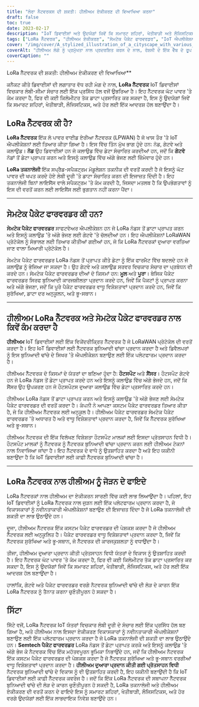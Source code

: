 ```yaml
---
title: "ਲੋਰਾ ਨੈਟਵਰਕਸ ਦੀ ਸ਼ਕਤੀ: ਹੀਲੀਅਮ ਏਕੀਕਰਣ ਦੀ ਵਿਆਖਿਆ ਕਰਨਾ"
draft: false
toc: true
date: 2023-02-17
description: "IoT ਡਿਵਾਈਸਾਂ ਅਤੇ ਉਦਯੋਗਾਂ ਜਿਵੇਂ ਕਿ ਸਮਾਰਟ ਸ਼ਹਿਰਾਂ, ਖੇਤੀਬਾੜੀ ਅਤੇ ਲੌਜਿਸਟਿਕਸ ਲਈ LoRa ਨੈੱਟਵਰਕ ਨੂੰ Helium ਨਾਲ ਏਕੀਕ੍ਰਿਤ ਕਰਨ ਦੇ ਲਾਭਾਂ ਦੀ ਖੋਜ ਕਰੋ।"
tags: ["LoRa ਨੈੱਟਵਰਕ", "ਹੀਲੀਅਮ ਏਕੀਕਰਣ", "ਸੇਮਟੇਕ ਪੈਕੇਟ ਫਾਰਵਰਡਰ", "IoT ਐਪਲੀਕੇਸ਼ਨ", "LPWAN", "ਫੈਲਾਅ-ਸਪੈਕਟ੍ਰਮ ਮੋਡੂਲੇਸ਼ਨ", "ਗੇਟਵੇ", "ਬੱਦਲ", "LoRaWAN ਪ੍ਰੋਟੋਕੋਲ", "ਨੈੱਟਵਰਕ ਬੁਨਿਆਦੀ ਢਾਂਚਾ", "ਹੌਟਸਪੌਟ", "ਸੈਂਸਰ", "ਨੈੱਟਵਰਕ ਸੁਰੱਖਿਆ", "ਭੂ-ਸਥਾਨ", "ਪ੍ਰੋਤਸਾਹਨ ਵਿਧੀ", "ਸਮਾਰਟ ਸ਼ਹਿਰ", "ਖੇਤੀ ਬਾੜੀ", "ਲੌਜਿਸਟਿਕਸ", "ਆਈਓਟੀ ਵਿਕਾਸ", "ਲੰਬੀ ਦੂਰੀ ਦਾ ਸੰਚਾਰ"]
cover: "/img/cover/A_stylized_illustration_of_a_cityscape_with_various_IoT_dev.png"
coverAlt: "ਹੀਲੀਅਮ ਲੋਗੋ ਨੂੰ ਪ੍ਰਮੁੱਖਤਾ ਨਾਲ ਪ੍ਰਦਰਸ਼ਿਤ ਕਰਨ ਦੇ ਨਾਲ, ਰੋਸ਼ਨੀ ਦੇ ਇੱਕ ਵੈੱਬ ਦੇ ਰੂਪ ਵਿੱਚ ਪ੍ਰਸਤੁਤ ਕੀਤੇ ਇੱਕ ਨੈਟਵਰਕ ਨਾਲ ਜੁੜੇ ਵੱਖ-ਵੱਖ IoT ਡਿਵਾਈਸਾਂ ਦੇ ਨਾਲ ਇੱਕ ਸਿਟੀਸਕੇਪ ਦਾ ਇੱਕ ਸ਼ੈਲੀ ਵਾਲਾ ਦ੍ਰਿਸ਼ਟਾਂਤ।"
coverCaption: ""
---
```

 LoRa ਨੈੱਟਵਰਕ ਦੀ ਸ਼ਕਤੀ: ਹੀਲੀਅਮ ਏਕੀਕਰਣ ਦੀ ਵਿਆਖਿਆ**

ਕਨੈਕਟ ਕੀਤੇ ਡਿਵਾਈਸਾਂ ਦੀ ਲਗਾਤਾਰ ਵੱਧ ਰਹੀ ਮੰਗ ਦੇ ਨਾਲ, **LoRa ਨੈੱਟਵਰਕ** IoT ਡਿਵਾਈਸਾਂ ਵਿਚਕਾਰ ਲੰਬੀ-ਸੀਮਾ ਸੰਚਾਰ ਲਈ ਇੱਕ ਪ੍ਰਸਿੱਧ ਹੱਲ ਵਜੋਂ ਉਭਰਿਆ ਹੈ। ਇਹ ਨੈੱਟਵਰਕ ਘੱਟ ਪਾਵਰ 'ਤੇ ਕੰਮ ਕਰਦਾ ਹੈ, ਫਿਰ ਵੀ ਕਈ ਕਿਲੋਮੀਟਰ ਤੱਕ ਡਾਟਾ ਪ੍ਰਸਾਰਿਤ ਕਰ ਸਕਦਾ ਹੈ, ਇਸ ਨੂੰ ਉਦਯੋਗਾਂ ਜਿਵੇਂ ਕਿ ਸਮਾਰਟ ਸ਼ਹਿਰਾਂ, ਖੇਤੀਬਾੜੀ, ਲੌਜਿਸਟਿਕਸ, ਅਤੇ ਹੋਰ ਲਈ ਇੱਕ ਆਦਰਸ਼ ਹੱਲ ਬਣਾਉਂਦਾ ਹੈ।

## LoRa ਨੈੱਟਵਰਕ ਕੀ ਹੈ?

**LoRa ਨੈੱਟਵਰਕ** ਇੱਕ ਲੋ ਪਾਵਰ ਵਾਈਡ ਏਰੀਆ ਨੈੱਟਵਰਕ (LPWAN) ਹੈ ਜੋ ਖਾਸ ਤੌਰ 'ਤੇ IoT ਐਪਲੀਕੇਸ਼ਨਾਂ ਲਈ ਤਿਆਰ ਕੀਤਾ ਗਿਆ ਹੈ। ਇਸ ਵਿੱਚ ਤਿੰਨ ਮੁੱਖ ਭਾਗ ਹੁੰਦੇ ਹਨ: ਨੋਡ, ਗੇਟਵੇ ਅਤੇ ਕਲਾਉਡ। **ਨੋਡ** ਉਹ ਡਿਵਾਈਸਾਂ ਹਨ ਜੋ ਕਲਾਉਡ ਵਿੱਚ ਡੇਟਾ ਸੰਚਾਰਿਤ ਕਰਦੀਆਂ ਹਨ, ਜਦੋਂ ਕਿ **ਗੇਟਵੇ** ਨੋਡਾਂ ਤੋਂ ਡੇਟਾ ਪ੍ਰਾਪਤ ਕਰਨ ਅਤੇ ਇਸਨੂੰ ਕਲਾਉਡ ਵਿੱਚ ਅੱਗੇ ਭੇਜਣ ਲਈ ਜ਼ਿੰਮੇਵਾਰ ਹੁੰਦੇ ਹਨ।

**LoRa ਤਕਨਾਲੋਜੀ** ਇੱਕ ਸਪ੍ਰੈਡ-ਸਪੈਕਟ੍ਰਮ ਮੋਡੂਲੇਸ਼ਨ ਤਕਨੀਕ ਦੀ ਵਰਤੋਂ ਕਰਦੀ ਹੈ ਜੋ ਇਸਨੂੰ ਘੱਟ ਪਾਵਰ ਦੀ ਖਪਤ ਕਰਦੇ ਹੋਏ ਲੰਬੀ ਦੂਰੀ 'ਤੇ ਡਾਟਾ ਸੰਚਾਰਿਤ ਕਰਨ ਦੀ ਇਜਾਜ਼ਤ ਦਿੰਦੀ ਹੈ। ਇਹ ਤਕਨਾਲੋਜੀ ਬਿਨਾਂ ਲਾਇਸੈਂਸ ਵਾਲੇ ਸਪੈਕਟ੍ਰਮ 'ਤੇ ਕੰਮ ਕਰਦੀ ਹੈ, ਜਿਸਦਾ ਮਤਲਬ ਹੈ ਕਿ ਉਪਭੋਗਤਾਵਾਂ ਨੂੰ ਇਸ ਦੀ ਵਰਤੋਂ ਕਰਨ ਲਈ ਲਾਇਸੈਂਸ ਲਈ ਭੁਗਤਾਨ ਨਹੀਂ ਕਰਨਾ ਪੈਂਦਾ।

______

## ਸੇਮਟੇਕ ਪੈਕੇਟ ਫਾਰਵਰਡਰ ਕੀ ਹਨ?

**ਸੇਮਟੇਕ ਪੈਕੇਟ ਫਾਰਵਰਡਰ** ਸਾਫਟਵੇਅਰ ਐਪਲੀਕੇਸ਼ਨ ਹਨ ਜੋ LoRa ਨੋਡਸ ਤੋਂ ਡਾਟਾ ਪ੍ਰਾਪਤ ਕਰਨ ਅਤੇ ਇਸਨੂੰ ਕਲਾਉਡ 'ਤੇ ਅੱਗੇ ਭੇਜਣ ਲਈ ਗੇਟਵੇ 'ਤੇ ਚੱਲਦੀਆਂ ਹਨ। ਇਹ ਐਪਲੀਕੇਸ਼ਨਾਂ LoRaWAN ਪ੍ਰੋਟੋਕੋਲ ਨੂੰ ਸੰਭਾਲਣ ਲਈ ਤਿਆਰ ਕੀਤੀਆਂ ਗਈਆਂ ਹਨ, ਜੋ ਕਿ LoRa ਨੈੱਟਵਰਕਾਂ ਦੁਆਰਾ ਵਰਤਿਆ ਜਾਣ ਵਾਲਾ ਮਿਆਰੀ ਪ੍ਰੋਟੋਕੋਲ ਹੈ।

ਸੇਮਟੇਕ ਪੈਕੇਟ ਫਾਰਵਰਡਰ LoRa ਨੋਡਸ ਤੋਂ ਪ੍ਰਾਪਤ ਕੀਤੇ ਡੇਟਾ ਨੂੰ ਇੱਕ ਫਾਰਮੈਟ ਵਿੱਚ ਬਦਲਦੇ ਹਨ ਜੋ ਕਲਾਉਡ ਨੂੰ ਭੇਜਿਆ ਜਾ ਸਕਦਾ ਹੈ। ਉਹ ਗੇਟਵੇ ਅਤੇ ਕਲਾਉਡ ਸਰਵਰ ਵਿਚਕਾਰ ਸੰਚਾਰ ਦਾ ਪ੍ਰਬੰਧਨ ਵੀ ਕਰਦੇ ਹਨ। ਸੇਮਟੇਕ ਪੈਕੇਟ ਫਾਰਵਰਡਰ ਦੀਆਂ ਦੋ ਕਿਸਮਾਂ ਹਨ: **ਮੂਲ** ਅਤੇ **ਪੂਰਾ**। ਬੇਸਿਕ ਪੈਕੇਟ ਫਾਰਵਰਡਰ ਸਿਰਫ ਬੁਨਿਆਦੀ ਕਾਰਜਸ਼ੀਲਤਾ ਪ੍ਰਦਾਨ ਕਰਦੇ ਹਨ, ਜਿਵੇਂ ਕਿ ਪੈਕਟਾਂ ਨੂੰ ਪ੍ਰਾਪਤ ਕਰਨਾ ਅਤੇ ਅੱਗੇ ਭੇਜਣਾ, ਜਦੋਂ ਕਿ ਪੂਰੇ ਪੈਕੇਟ ਫਾਰਵਰਡਰ ਵਾਧੂ ਵਿਸ਼ੇਸ਼ਤਾਵਾਂ ਪ੍ਰਦਾਨ ਕਰਦੇ ਹਨ, ਜਿਵੇਂ ਕਿ ਸੁਰੱਖਿਆ, ਡਾਟਾ ਦਰ ਅਨੁਕੂਲਨ, ਅਤੇ ਭੂ-ਸਥਾਨ।

______

## ਹੀਲੀਅਮ LoRa ਨੈੱਟਵਰਕ ਅਤੇ ਸੇਮਟੇਕ ਪੈਕੇਟ ਫਾਰਵਰਡਰ ਨਾਲ ਕਿਵੇਂ ਕੰਮ ਕਰਦਾ ਹੈ

**ਹੀਲੀਅਮ** IoT ਡਿਵਾਈਸਾਂ ਲਈ ਇੱਕ ਵਿਕੇਂਦਰੀਕ੍ਰਿਤ ਨੈੱਟਵਰਕ ਹੈ ਜੋ LoRaWAN ਪ੍ਰੋਟੋਕੋਲ ਦੀ ਵਰਤੋਂ ਕਰਦਾ ਹੈ। ਇਹ IoT ਡਿਵਾਈਸਾਂ ਲਈ ਨੈੱਟਵਰਕ ਬੁਨਿਆਦੀ ਢਾਂਚਾ ਪ੍ਰਦਾਨ ਕਰਦਾ ਹੈ ਅਤੇ ਡਿਵੈਲਪਰਾਂ ਨੂੰ ਇਸ ਬੁਨਿਆਦੀ ਢਾਂਚੇ ਦੇ ਸਿਖਰ 'ਤੇ ਐਪਲੀਕੇਸ਼ਨ ਬਣਾਉਣ ਲਈ ਇੱਕ ਪਲੇਟਫਾਰਮ ਪ੍ਰਦਾਨ ਕਰਦਾ ਹੈ।

ਹੀਲੀਅਮ ਨੈੱਟਵਰਕ ਦੋ ਕਿਸਮਾਂ ਦੇ ਯੰਤਰਾਂ ਦਾ ਬਣਿਆ ਹੁੰਦਾ ਹੈ: **ਹੌਟਸਪੌਟ** ਅਤੇ **ਸੈਂਸਰ**। ਹੌਟਸਪੌਟ ਗੇਟਵੇ ਹਨ ਜੋ LoRa ਨੋਡਸ ਤੋਂ ਡੇਟਾ ਪ੍ਰਾਪਤ ਕਰਦੇ ਹਨ ਅਤੇ ਇਸਨੂੰ ਕਲਾਉਡ ਵਿੱਚ ਅੱਗੇ ਭੇਜਦੇ ਹਨ, ਜਦੋਂ ਕਿ ਸੈਂਸਰ ਉਹ ਉਪਕਰਣ ਹਨ ਜੋ ਹੌਟਸਪੌਟਸ ਦੁਆਰਾ ਕਲਾਉਡ ਵਿੱਚ ਡੇਟਾ ਪ੍ਰਸਾਰਿਤ ਕਰਦੇ ਹਨ।

ਹੀਲੀਅਮ LoRa ਨੋਡਸ ਤੋਂ ਡਾਟਾ ਪ੍ਰਾਪਤ ਕਰਨ ਅਤੇ ਇਸਨੂੰ ਕਲਾਉਡ 'ਤੇ ਅੱਗੇ ਭੇਜਣ ਲਈ ਸੇਮਟੇਕ ਪੈਕੇਟ ਫਾਰਵਰਡਰ ਦੀ ਵਰਤੋਂ ਕਰਦਾ ਹੈ। ਕੰਪਨੀ ਨੇ ਆਪਣਾ ਕਸਟਮ ਪੈਕੇਟ ਫਾਰਵਰਡਰ ਤਿਆਰ ਕੀਤਾ ਹੈ, ਜੋ ਕਿ ਹੀਲੀਅਮ ਨੈੱਟਵਰਕ ਲਈ ਅਨੁਕੂਲ ਹੈ। ਹੀਲੀਅਮ ਪੈਕੇਟ ਫਾਰਵਰਡਰ ਸੇਮਟੇਕ ਪੈਕੇਟ ਫਾਰਵਰਡਰ 'ਤੇ ਅਧਾਰਤ ਹੈ ਅਤੇ ਵਾਧੂ ਵਿਸ਼ੇਸ਼ਤਾਵਾਂ ਪ੍ਰਦਾਨ ਕਰਦਾ ਹੈ, ਜਿਵੇਂ ਕਿ ਨੈੱਟਵਰਕ ਸੁਰੱਖਿਆ ਅਤੇ ਭੂ-ਸਥਾਨ।

ਹੀਲੀਅਮ ਨੈਟਵਰਕ ਦੀ ਇੱਕ ਵਿਲੱਖਣ ਵਿਸ਼ੇਸ਼ਤਾ ਹੌਟਸਪੌਟ ਮਾਲਕਾਂ ਲਈ ਇਸਦਾ ਪ੍ਰੋਤਸਾਹਨ ਵਿਧੀ ਹੈ। ਹੌਟਸਪੌਟ ਮਾਲਕਾਂ ਨੂੰ ਨੈੱਟਵਰਕ ਨੂੰ ਨੈੱਟਵਰਕ ਬੁਨਿਆਦੀ ਢਾਂਚਾ ਪ੍ਰਦਾਨ ਕਰਨ ਲਈ ਹੀਲੀਅਮ ਟੋਕਨਾਂ ਨਾਲ ਨਿਵਾਜਿਆ ਜਾਂਦਾ ਹੈ। ਇਹ ਨੈੱਟਵਰਕ ਦੇ ਵਾਧੇ ਨੂੰ ਉਤਸ਼ਾਹਿਤ ਕਰਦਾ ਹੈ ਅਤੇ ਇਹ ਯਕੀਨੀ ਬਣਾਉਂਦਾ ਹੈ ਕਿ IoT ਡਿਵਾਈਸਾਂ ਲਈ ਕਾਫ਼ੀ ਨੈੱਟਵਰਕ ਬੁਨਿਆਦੀ ਢਾਂਚਾ ਹੈ।

______

## LoRa ਨੈੱਟਵਰਕ ਨਾਲ ਹੀਲੀਅਮ ਨੂੰ ਜੋੜਨ ਦੇ ਫਾਇਦੇ

LoRa ਨੈੱਟਵਰਕਾਂ ਨਾਲ ਹੀਲੀਅਮ ਦਾ ਏਕੀਕਰਨ ਸਾਰਣੀ ਵਿੱਚ ਕਈ ਲਾਭ ਲਿਆਉਂਦਾ ਹੈ। ਪਹਿਲਾਂ, ਇਹ IoT ਡਿਵਾਈਸਾਂ ਨੂੰ LoRa ਨੈੱਟਵਰਕ ਨਾਲ ਜੁੜਨ ਲਈ ਇੱਕ ਪਲੇਟਫਾਰਮ ਪ੍ਰਦਾਨ ਕਰਦਾ ਹੈ, ਜੋ ਵਿਕਾਸਕਾਰਾਂ ਨੂੰ ਨਵੀਨਤਾਕਾਰੀ ਐਪਲੀਕੇਸ਼ਨਾਂ ਬਣਾਉਣ ਦੀ ਇਜਾਜ਼ਤ ਦਿੰਦਾ ਹੈ ਜੋ LoRa ਤਕਨਾਲੋਜੀ ਦੀ ਸ਼ਕਤੀ ਦਾ ਲਾਭ ਉਠਾਉਂਦੇ ਹਨ।

ਦੂਜਾ, ਹੀਲੀਅਮ ਨੈੱਟਵਰਕ ਇੱਕ ਕਸਟਮ ਪੈਕੇਟ ਫਾਰਵਰਡਰ ਦੀ ਪੇਸ਼ਕਸ਼ ਕਰਦਾ ਹੈ ਜੋ ਹੀਲੀਅਮ ਨੈੱਟਵਰਕ ਲਈ ਅਨੁਕੂਲਿਤ ਹੈ। ਪੈਕੇਟ ਫਾਰਵਰਡਰ ਵਾਧੂ ਵਿਸ਼ੇਸ਼ਤਾਵਾਂ ਪ੍ਰਦਾਨ ਕਰਦਾ ਹੈ, ਜਿਵੇਂ ਕਿ ਨੈੱਟਵਰਕ ਸੁਰੱਖਿਆ ਅਤੇ ਭੂ-ਸਥਾਨ, ਜੋ ਨੈੱਟਵਰਕ ਦੀ ਕਾਰਜਕੁਸ਼ਲਤਾ ਨੂੰ ਵਧਾਉਂਦਾ ਹੈ।

ਤੀਜਾ, ਹੀਲੀਅਮ ਦੁਆਰਾ ਪ੍ਰਦਾਨ ਕੀਤੀ ਪ੍ਰੋਤਸਾਹਨ ਵਿਧੀ ਯੰਤਰਾਂ ਦੇ ਵਿਕਾਸ ਨੂੰ ਉਤਸ਼ਾਹਿਤ ਕਰਦੀ ਹੈ। ਇਹ ਨੈੱਟਵਰਕ ਘੱਟ ਪਾਵਰ 'ਤੇ ਕੰਮ ਕਰਦਾ ਹੈ, ਫਿਰ ਵੀ ਕਈ ਕਿਲੋਮੀਟਰ ਤੱਕ ਡਾਟਾ ਪ੍ਰਸਾਰਿਤ ਕਰ ਸਕਦਾ ਹੈ, ਇਸ ਨੂੰ ਉਦਯੋਗਾਂ ਜਿਵੇਂ ਕਿ ਸਮਾਰਟ ਸ਼ਹਿਰਾਂ, ਖੇਤੀਬਾੜੀ, ਲੌਜਿਸਟਿਕਸ, ਅਤੇ ਹੋਰ ਲਈ ਇੱਕ ਆਦਰਸ਼ ਹੱਲ ਬਣਾਉਂਦਾ ਹੈ।

ਹਾਲਾਂਕਿ, ਗੇਟਵੇ ਅਤੇ ਪੈਕੇਟ ਫਾਰਵਰਡਰ ਵਰਗੇ ਨੈਟਵਰਕ ਬੁਨਿਆਦੀ ਢਾਂਚੇ ਦੀ ਲੋੜ ਦੇ ਕਾਰਨ ਇੱਕ LoRa ਨੈੱਟਵਰਕ ਨੂੰ ਤੈਨਾਤ ਕਰਨਾ ਚੁਣੌਤੀਪੂਰਨ ਹੋ ਸਕਦਾ ਹੈ।

## ਸਿੱਟਾ
ਸਿੱਟੇ ਵਜੋਂ, LoRa ਨੈੱਟਵਰਕ IoT ਯੰਤਰਾਂ ਵਿਚਕਾਰ ਲੰਬੀ ਦੂਰੀ ਦੇ ਸੰਚਾਰ ਲਈ ਇੱਕ ਪ੍ਰਸਿੱਧ ਹੱਲ ਬਣ ਗਿਆ ਹੈ, ਅਤੇ ਹੀਲੀਅਮ ਨਾਲ ਇਸਦਾ ਏਕੀਕਰਣ ਵਿਕਾਸਕਾਰਾਂ ਨੂੰ ਨਵੀਨਤਾਕਾਰੀ ਐਪਲੀਕੇਸ਼ਨਾਂ ਬਣਾਉਣ ਲਈ ਇੱਕ ਪਲੇਟਫਾਰਮ ਪ੍ਰਦਾਨ ਕਰਦਾ ਹੈ ਜੋ LoRa ਤਕਨਾਲੋਜੀ ਦੀ ਸ਼ਕਤੀ ਦਾ ਲਾਭ ਉਠਾਉਂਦੇ ਹਨ। **Semtech ਪੈਕੇਟ ਫਾਰਵਰਡਰ** LoRa ਨੋਡਸ ਤੋਂ ਡੇਟਾ ਪ੍ਰਾਪਤ ਕਰਕੇ ਅਤੇ ਇਸਨੂੰ ਕਲਾਉਡ 'ਤੇ ਅੱਗੇ ਭੇਜ ਕੇ ਨੈਟਵਰਕ ਵਿੱਚ ਇੱਕ ਮਹੱਤਵਪੂਰਨ ਭੂਮਿਕਾ ਨਿਭਾਉਂਦੇ ਹਨ, ਜਦੋਂ ਕਿ ਹੀਲੀਅਮ ਨੈਟਵਰਕ ਇੱਕ ਕਸਟਮ ਪੈਕੇਟ ਫਾਰਵਰਡਰ ਦੀ ਪੇਸ਼ਕਸ਼ ਕਰਦਾ ਹੈ ਜੋ ਨੈੱਟਵਰਕ ਸੁਰੱਖਿਆ ਅਤੇ ਭੂ-ਸਥਾਨ ਵਰਗੀਆਂ ਵਾਧੂ ਵਿਸ਼ੇਸ਼ਤਾਵਾਂ ਪ੍ਰਦਾਨ ਕਰਦਾ ਹੈ। **ਹੀਲੀਅਮ ਦੁਆਰਾ ਪ੍ਰਦਾਨ ਕੀਤੀ ਗਈ ਪ੍ਰੋਤਸਾਹਨ ਵਿਧੀ** ਨੈਟਵਰਕ ਬੁਨਿਆਦੀ ਢਾਂਚੇ ਦੇ ਵਿਕਾਸ ਨੂੰ ਵੀ ਉਤਸ਼ਾਹਿਤ ਕਰਦੀ ਹੈ, ਇਹ ਯਕੀਨੀ ਬਣਾਉਂਦੀ ਹੈ ਕਿ IoT ਡਿਵਾਈਸਾਂ ਲਈ ਕਾਫ਼ੀ ਨੈੱਟਵਰਕ ਕਵਰੇਜ ਹੈ। ਜਦੋਂ ਕਿ ਇੱਕ LoRa ਨੈੱਟਵਰਕ ਦੀ ਸਥਾਪਨਾ ਨੈੱਟਵਰਕ ਬੁਨਿਆਦੀ ਢਾਂਚੇ ਦੀ ਲੋੜ ਦੇ ਕਾਰਨ ਚੁਣੌਤੀਪੂਰਨ ਹੋ ਸਕਦੀ ਹੈ, LoRa ਤਕਨਾਲੋਜੀ ਅਤੇ ਹੀਲੀਅਮ ਏਕੀਕਰਣ ਦੀ ਵਰਤੋਂ ਕਰਨ ਦੇ ਫਾਇਦੇ ਇਸ ਨੂੰ ਸਮਾਰਟ ਸ਼ਹਿਰਾਂ, ਖੇਤੀਬਾੜੀ, ਲੌਜਿਸਟਿਕਸ, ਅਤੇ ਹੋਰ ਵਰਗੇ ਉਦਯੋਗਾਂ ਲਈ ਇੱਕ ਲਾਭਦਾਇਕ ਨਿਵੇਸ਼ ਬਣਾਉਂਦੇ ਹਨ।

